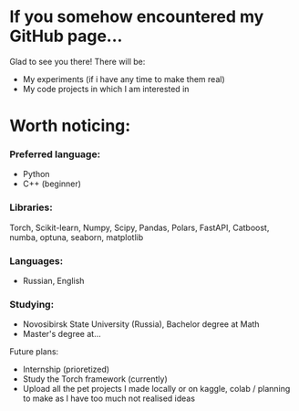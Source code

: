 # If you somehow encountered my GitHub page...



Glad to see you there!
There will be:

- My experiments (if i have any time to make them real)
- My code projects in which I am interested in

# Worth noticing:

### Preferred language:
- Python
- C++ (beginner)
  
### Libraries:
Torch, Scikit-learn, Numpy, Scipy, Pandas, Polars, FastAPI, Catboost, numba, optuna, seaborn, matplotlib

### Languages:
- Russian, English
  
### Studying:
- Novosibirsk State University (Russia), Bachelor degree at Math
- Master's degree at...
  
Future plans:
- Internship (prioretized)
- Study the Torch framework (currently)
- Upload all the pet projects I made locally or on kaggle, colab / planning to make as I have too much not realised ideas

<!---
Joarnixon/Joarnixon is a ✨ special ✨ repository because its `README.md` (this file) appears on your GitHub profile.
You can click the Preview link to take a look at your changes.
--->
